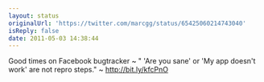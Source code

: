 ```yaml
---
layout: status
originalUrl: 'https://twitter.com/marcgg/status/65425060214743040'
isReply: false
date: 2011-05-03 14:38:44
---
```


Good times on Facebook bugtracker ~ " 'Are you sane' or 'My app doesn't work' are not repro steps." ~ http://bit.ly/kfcPnO
